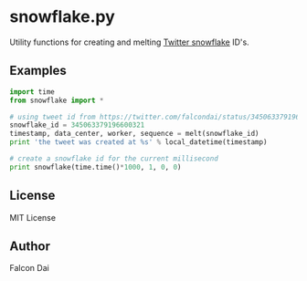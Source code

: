 snowflake.py
============

Utility functions for creating and melting [Twitter snowflake][1] ID's.

[1]: https://github.com/twitter/snowflake

Examples
--------
```python
import time
from snowflake import *

# using tweet id from https://twitter.com/falcondai/status/345063379196600321
snowflake_id = 345063379196600321
timestamp, data_center, worker, sequence = melt(snowflake_id)
print 'the tweet was created at %s' % local_datetime(timestamp)

# create a snowflake id for the current millisecond
print snowflake(time.time()*1000, 1, 0, 0)
```

License
-------
MIT License

Author
------
Falcon Dai